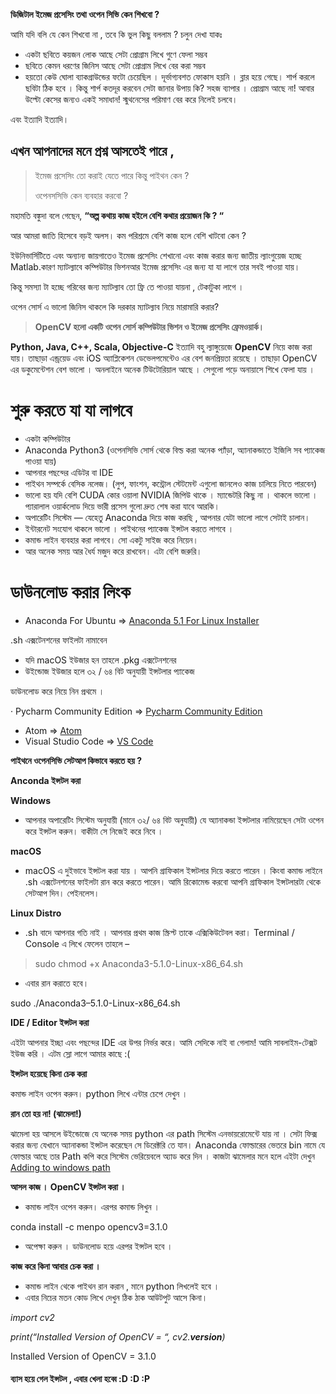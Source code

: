 **ডিজিটাল ইমেজ প্রসেসিং তথা ওপেন সিভি কেন শিখবো ?**

আমি যদি বলি যে কেন শিখবো না , তবে কি ভুল কিছু বললাম ? চলুন দেখা যাকঃ

- একটা ছবিতে কয়জন লোক আছে সেটা প্রোগ্রাম লিখে গুণে ফেলা সম্ভব
- ছবিতে কেমন ধরণের জিনিস আছে সেটা প্রোগ্রাম লিখে বের করা সম্ভব
- হয়তো  কেউ ঘোলা ব্যাকগ্রাউন্ডের ফটো চেয়েছিল । দূর্ভাগ্যবশত ফোকাস হয়নি । ব্লার  হয়ে গেছে। শার্প করলে ছবিটা ঠিক হবে । কিন্তু শার্প কতদূর করবেন সেটা জানার  উপায় কি? সহজ ব্যাপার । প্রোগ্রাম আছে না! আবার উল্টো কেসের জন্যও একই  সমাধান! স্মুথনেসের পরিমাণ বের করে নিলেই চলবে।

এবং ইত্যাদি ইত্যাদি।

## এখন আপনাদের মনে প্রশ্ন আসতেই পারে ,

> ইমেজ প্রসেসিং তো করাই যেতে পারে কিন্তু পাইথন কেন ?
>
> ওপেনসসিভি কেন ব্যবহার করবো ?

মহামতি বঙ্কুদা বলে গেছেন, **“অল্প কথায় কাজ হইলে বেশি কথার প্রয়োজন কি ? “**

আর আমরা জাতি হিসেবে বড়ই অলস। কম পরিশ্রমে বেশি কাজ হলে বেশি খাটবো কেন ?

ইউনিভার্সিটিতে  এবং অন্যান্য জায়গাতেও ইমেজ প্রসেসিং শেখানো এবং কাজ করার জন্য জাতীয়  ল্যাংগুয়েজ হচ্ছে Matlab.কারণ ম্যাটল্যাবে কম্পিউটার ভিশনআর ইমেজ প্রসেসিং  এর জন্য যা যা লাগে তার সবই পাওয়া যায়।

কিন্তু সমস্যা টা হচ্ছে গরিবের জন্য ম্যাটল্যাব তো ফ্রি তে পাওয়া যায়না , টেকাটুকা লাগে ।

ওপেন সোর্স এ ভালো জিনিস থাকলে কি দরকার ম্যাটল্যাব নিয়ে মারামারি করার?

> **OpenCV হলো একটি ওপেন সোর্স কম্পিউটার ভিশন ও ইমেজ প্রসেসিং ফ্রেমওয়ার্ক।**

**Python, Java, C++, Scala, Objective-C** ইত্যাদি বহু ল্যাঙ্গুয়েজে **OpenCV** নিয়ে  কাজ করা যায়। তাছাড়া এন্ড্রয়েড এবং iOS অ্যাপ্লিকেশন ডেভেলপমেন্টেও এর বেশ  জনপ্রিয়তা রয়েছে । তাছাড়া OpenCV এর ডকুমেন্টেশন বেশ ভালো । অনলাইনে অনেক  টিউটোরিয়াল আছে । সেগুলো পড়ে অনায়াসে শিখে ফেলা যায় ।

# শুরু করতে যা যা লাগবে

- একটা কম্পিউটার
- Anaconda Python3 (ওপেনসিভি সোর্স থেকে বিল্ড করা অনেক প্যাঁড়া, অ্যানাকন্ডাতে ইজিলি সব প্যাকেজ পাওয়া যায়)
- আপনার পছন্দের এডিটর বা IDE
- পাইথন সম্পর্কে বেসিক নলেজ। (লুপ, ফাংশন, কন্ট্রোল স্টেটমেন্ট এগুলো জানলেও কাজ চালিয়ে নিতে পারবেন)
- ভালো  হয় যদি বেশি CUDA কোর ওয়ালা NVIDIA জিপিউ থাকে । ম্যান্ডেটরি কিছু না ।  থাকলে ভালো । প্যারালাল ওয়ার্কলোড দিয়ে ভারী প্রসেস গুলো দ্রুত শেষ করা  যাবে আরকি।
- অপারেটিং সিস্টেম — যেহেতু Anaconda দিয়ে কাজ করছি , আপনার যেটা ভালো লাগে সেটাই চালান।
- ইন্টারনেট সংযোগ থাকলে ভালো । পাইথনের প্যাকেজ ইন্সটল করতে লাগবে ।
- কমান্ড লাইন ব্যবহার করা লাগবে। সো একটু সাইজ করে নিয়েন।
- আর অনেক সময় আর ধৈর্য মজুদ করে রাখবেন। এটা বেশি জরুরি।

# ডাউনলোড করার লিংক

- Anaconda For Ubuntu => [Anaconda 5.1 For Linux Installer](https://repo.continuum.io/archive/Anaconda3-5.1.0-Linux-x86_64.sh)

.sh এক্সটেনশনের ফাইলটা নামাবেন

- যদি macOS ইউজার হন তাহলে .pkg এক্সটেনশনের
- উইন্ডোজ ইউজার হলে ৩২ / ৬৪ বিট অনুযায়ী ইন্সটলার প্যাকেজ

ডাউনলোড করে নিয়ে নিন প্রথমে ।

· Pycharm Community Edition => [Pycharm Community Edition](https://www.jetbrains.com/pycharm/download/)

- Atom => [Atom](https://atom.io/)
- Visual Studio Code => [VS Code](https://code.visualstudio.com/)

**পাইথনে ওপেনসিভি সেটআপ কিভাবে করতে হয় ?**

**Anconda ইন্সটল করা**

**Windows**

- আপনার  অপারেটিং সিস্টেম অনুযায়ী (মানে ৩২/ ৬৪ বিট অনুযায়ী) যে অ্যানাকন্ডা  ইন্সটলার নামিয়েছেন সেটা ওপেন করে ইন্সটল করুন। বাকীটা সে নিজেই করে নিবে ।

**macOS**

- macOS  এ দুইভাবে ইন্সটল করা যায় । আপনি গ্রাফিকাল ইন্সটলার দিয়ে করতে পারেন ।  কিংবা কমান্ড লাইনে .sh এক্সটেনশনের ফাইলটা রান করে করতে পারেন। আমি  রিকোমেন্ড করবো আপনি গ্রাফিকাল ইন্সটলারটা থেকে সেটআপ দিন। পেইনলেস।

**Linux Distro**

- .sh বাদে আপনার গতি নাই । আপনার প্রথম কাজ স্ক্রিপ্ট তাকে এক্সিকিউটেবল করা। Terminal / Console এ লিখে ফেলেন তাহলে –

> sudo chmod +x Anaconda3-5.1.0-Linux-x86_64.sh

- এবার রান করাতে হবে।

sudo ./Anaconda3–5.1.0-Linux-x86_64.sh

**IDE / Editor ইন্সটল করা**

এইটা  আপনার ইচ্ছা এবং পছন্দের IDE এর উপর নির্ভর করে। আমি সেদিকে নাই বা গেলাম!  আমি সাবলাইম-টেক্সট ইউজ করি । এটম স্লো লাগে আমার কাছে :(

**ইন্সটল হয়েছে কিনা চেক করা**

কমান্ড লাইন ওপেন করুন। python লিখে এন্টার চেপে দেখুন ।

**রান তো হয় না! (ঝামেলা!)**

ঝামেলা  হয় আসলে উইন্ডোজে যে অনেক সময় python এর path সিস্টেম এনভায়রোমেন্টে  যায় না । সেটা ফিক্স করার জন্য যেখানে অ্যানাকন্ডা ইন্সটল করেছেন সে  ডিরেক্টরি তে যান। Anaconda ফোল্ডারের ভেতরে bin নামে যে ফোল্ডার আছে তার  Path কপি করে সিস্টেম ভেরিয়েবলে অ্যাড করে দিন । কাজটা ঝামেলার মনে হলে  এইটা দেখুন [Adding to windows path](http://windowsitpro.com/systems-management/how-can-i-add-new-folder-my-system-path)

**আসল কাজ । OpenCV ইন্সটল করা ।**

- কমান্ড লাইন ওপেন করুন। এরপর কমান্ড লিখুন ।

conda install -c menpo opencv3=3.1.0

- অপেক্ষা করুন । ডাউনলোড হয়ে এরপর ইন্সটল হবে ।

**কাজ করে কিনা আবার চেক করা ।**

- কমান্ড লাইন থেকে পাইথন রান করান , মানে python লিখলেই হবে ।
- এবার নিচের মতন কোড লিখে দেখুন ঠিক ঠাক আউটপুট আসে কিনা।

*import cv2*

*print(“Installed Version of OpenCV = “, cv2.__version__)*

Installed Version of OpenCV = 3.1.0



#### ব্যাস হয়ে গেল ইন্সটল , এবার খেলা হব্বে :D :D :P